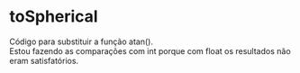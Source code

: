 # toSpherical
Código para substituir a função atan().<br />
Estou fazendo as comparações com int porque com float os resultados não eram satisfatórios.
